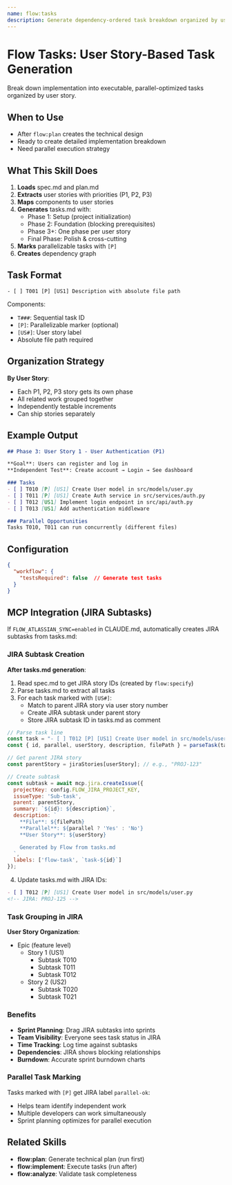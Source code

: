 ```yaml
---
name: flow:tasks
description: Generate dependency-ordered task breakdown organized by user story with parallel execution markers. Creates actionable tasks from specifications and technical plans.
---
```


# Flow Tasks: User Story-Based Task Generation

Break down implementation into executable, parallel-optimized tasks organized by user story.

## When to Use

- After `flow:plan` creates the technical design
- Ready to create detailed implementation breakdown
- Need parallel execution strategy

## What This Skill Does

1. **Loads** spec.md and plan.md
2. **Extracts** user stories with priorities (P1, P2, P3)
3. **Maps** components to user stories
4. **Generates** tasks.md with:
   - Phase 1: Setup (project initialization)
   - Phase 2: Foundation (blocking prerequisites)
   - Phase 3+: One phase per user story
   - Final Phase: Polish & cross-cutting
5. **Marks** parallelizable tasks with `[P]`
6. **Creates** dependency graph

## Task Format

```
- [ ] T001 [P] [US1] Description with absolute file path
```

Components:
- `T###`: Sequential task ID
- `[P]`: Parallelizable marker (optional)
- `[US#]`: User story label
- Absolute file path required

## Organization Strategy

**By User Story**:
- Each P1, P2, P3 story gets its own phase
- All related work grouped together
- Independently testable increments
- Can ship stories separately

## Example Output

```markdown
## Phase 3: User Story 1 - User Authentication (P1)

**Goal**: Users can register and log in
**Independent Test**: Create account → Login → See dashboard

### Tasks
- [ ] T010 [P] [US1] Create User model in src/models/user.py
- [ ] T011 [P] [US1] Create Auth service in src/services/auth.py
- [ ] T012 [US1] Implement login endpoint in src/api/auth.py
- [ ] T013 [US1] Add authentication middleware

### Parallel Opportunities
Tasks T010, T011 can run concurrently (different files)
```

## Configuration

```json
{
  "workflow": {
    "testsRequired": false  // Generate test tasks
  }
}
```

## MCP Integration (JIRA Subtasks)

If `FLOW_ATLASSIAN_SYNC=enabled` in CLAUDE.md, automatically creates JIRA subtasks from tasks.md:

### JIRA Subtask Creation

**After tasks.md generation**:
1. Read spec.md to get JIRA story IDs (created by `flow:specify`)
2. Parse tasks.md to extract all tasks
3. For each task marked with `[US#]`:
   - Match to parent JIRA story via user story number
   - Create JIRA subtask under parent story
   - Store JIRA subtask ID in tasks.md as comment

```javascript
// Parse task line
const task = "- [ ] T012 [P] [US1] Create User model in src/models/user.py";
const { id, parallel, userStory, description, filePath } = parseTask(task);

// Get parent JIRA story
const parentStory = jiraStories[userStory]; // e.g., "PROJ-123"

// Create subtask
const subtask = await mcp.jira.createIssue({
  projectKey: config.FLOW_JIRA_PROJECT_KEY,
  issueType: 'Sub-task',
  parent: parentStory,
  summary: `${id}: ${description}`,
  description: `
    **File**: ${filePath}
    **Parallel**: ${parallel ? 'Yes' : 'No'}
    **User Story**: ${userStory}

    Generated by Flow from tasks.md
  `,
  labels: ['flow-task', `task-${id}`]
});
```

4. Update tasks.md with JIRA IDs:
```markdown
- [ ] T012 [P] [US1] Create User model in src/models/user.py
<!-- JIRA: PROJ-125 -->
```

### Task Grouping in JIRA

**User Story Organization**:
- Epic (feature level)
  - Story 1 (US1)
    - Subtask T010
    - Subtask T011
    - Subtask T012
  - Story 2 (US2)
    - Subtask T020
    - Subtask T021

### Benefits

- **Sprint Planning**: Drag JIRA subtasks into sprints
- **Team Visibility**: Everyone sees task status in JIRA
- **Time Tracking**: Log time against subtasks
- **Dependencies**: JIRA shows blocking relationships
- **Burndown**: Accurate sprint burndown charts

### Parallel Task Marking

Tasks marked with `[P]` get JIRA label `parallel-ok`:
- Helps team identify independent work
- Multiple developers can work simultaneously
- Sprint planning optimizes for parallel execution

## Related Skills

- **flow:plan**: Generate technical plan (run first)
- **flow:implement**: Execute tasks (run after)
- **flow:analyze**: Validate task completeness
